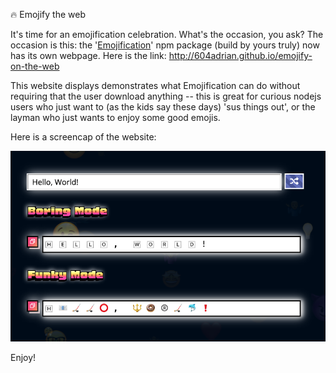 🔥 Emojify the web


It's time for an emojification celebration. What's the occasion, you ask? The occasion is this: the '[Emojification](https://www.npmjs.com/package/emojification)' npm package (build by yours truly) now has its own webpage. Here is the link: http://604adrian.github.io/emojify-on-the-web

This website displays demonstrates what Emojification can do without requiring that the user download anything -- this is great for curious nodejs users who just want to (as the kids say these days) 'sus things out', or the layman who just wants to enjoy some good emojis.

Here is a screencap of the website:

![A screenshot of the website](./public/screenshot.png)

Enjoy!



